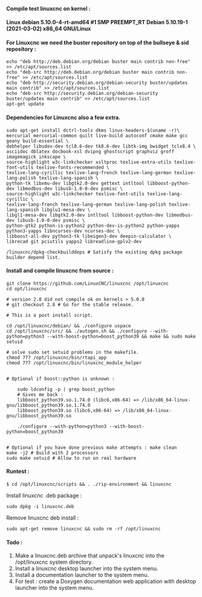 
#### Compile test linuxcnc on kernel :
#### Linux debian 5.10.0-4-rt-amd64 #1 SMP PREEMPT_RT Debian 5.10.19-1 (2021-03-02) x86_64 GNU/Linux

#### For Linuxcnc we need the buster repository on top of the bullseye & sid repository :

	echo "deb http://deb.debian.org/debian buster main contrib non-free" >> /etc/apt/sources.list 
	echo "deb-src http://deb.debian.org/debian buster main contrib non-free" >> /etc/apt/sources.list
	echo "deb http://security.debian.org/debian-security buster/updates main contrib" >> /etc/apt/sources.list 
	echo "deb-src http://security.debian.org/debian-security buster/updates main contrib" >> /etc/apt/sources.list 
	apt-get update

#### Dependencies for Linuxcnc also a few extra.

	sudo apt-get install dctrl-tools dkms linux-headers-$(uname -r)\
	mercurial mercurial-common quilt live-build autoconf cmake make gcc geany build-essential \
	debhelper libudev-dev tcl8.6-dev tk8.6-dev libtk-img bwidget tclx8.4 \
	asciidoc dblatex docbook-xsl dvipng ghostscript graphviz groff imagemagick inkscape \
	source-highlight w3c-linkchecker xsltproc texlive-extra-utils texlive-font-utils texlive-fonts-recommended \
	texlive-lang-cyrillic texlive-lang-french texlive-lang-german texlive-lang-polish texlive-lang-spanish \
	python-tk libxmu-dev libgtk2.0-dev gettext intltool libboost-python-dev libmodbus-dev libusb-1.0-0-dev psmisc \
	source-highlight w3c-linkchecker texlive-font-utils texlive-lang-cyrillic \
	texlive-lang-french texlive-lang-german texlive-lang-polish texlive-lang-spanish libglu1-mesa-dev \
	libgl1-mesa-dev libgtk2.0-dev intltool libboost-python-dev libmodbus-dev libusb-1.0-0-dev psmisc \
	python-gtk2 python-is-python2 python-dev-is-python2 python-yapps python3-yapps libncurses-dev ncurses-doc \
	libboost-all-dev python3-tk libeigen3-dev deepin-calculator \
	librecad git pciutils yapps2 libreadline-gplv2-dev  
	
	/linuxcnc/dpkg-checkbuilddeps # Satisfy the existing dpkg package builder depend list.
	
#### Install and compile linuxcnc from source :

	git clone https://github.com/LinuxCNC/linuxcnc /opt/linuxcnc
	cd opt/linuxcnc
	
	# version 2.8 did not compile ok on kernels > 5.0.0
	# git checkout 2.8 # Go for the stable release.

	# This is a post install script.

	cd /opt/linuxcnc/debian/ && ./configure uspace
	cd /opt/linuxcnc/src/ && ./autogen.sh && ./configure --with-python=python3 --with-boost-python=boost_python39 && make && sudo make setuid

	# solve sudo set setuid problems in the makefile.
	chmod 777 /opt/linuxcnc/bin/rtapi_app
	chmod 777 /opt/linuxcnc/bin/linuxcnc_module_helper

	
	# Optional if boost::python is unknown :
	
		sudo ldconfig -p | grep boost_python
		# Gives me back :
		libboost_python39.so.1.74.0 (libc6,x86-64) => /lib/x86_64-linux-gnu/libboost_python39.so.1.74.0
		libboost_python39.so (libc6,x86-64) => /lib/x86_64-linux-gnu/libboost_python39.so

		./configure --with-python=python3 --with-boost-python=boost_python39 
		
	
	# Optional if you have done previous make attempts : make clean
	make -j2 # Build with 2 processors
	sudo make setuid # Allow to run on real hardware 

#### Runtest :

	$ cd /opt/linuxcnc/scripts && . ./rip-environment && linuxcnc 
	
Install linuxcnc .deb package :

	sudo dpkg -i linuxcnc.deb
	
Remove linuxcnc deb install :

	sudo apt-get remove linuxcnc && sudo rm -rf /opt/linuxcnc
	
	
#### Todo : 

1. Make a linuxcnc.deb archive that unpack's linuxcnc into the /opt/linuxcnc system directory.
2. Install a linuxcnc desktop launcher into the system menu.
3. Install a documentation launcher to the system menu.
4. For test : create a Doxygen documentation web application with desktop launcher into the system menu.


	
